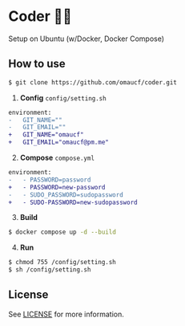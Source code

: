 # Coder 👨‍🚀

Setup on Ubuntu (w/Docker, Docker Compose)

## How to use

```bash
$ git clone https://github.com/omaucf/coder.git
```

1. **Config** `config/setting.sh`

```diff
environment:
-   GIT_NAME=""
-   GIT_EMAIL=""
+   GIT_NAME="omaucf"
+   GIT_EMAIL="omaucf@pm.me"
```

2. **Compose** `compose.yml`

```diff
environment:
-   - PASSWORD=password
+   - PASSWORD=new-password
-   - SUDO_PASSWORD=sudopassword
+   - SUDO-PASSWORD=new-sudopassword
```

3. **Build**

```bash
$ docker compose up -d --build
```

4. **Run**

```bash
$ chmod 755 /config/setting.sh
$ sh /config/setting.sh
```

## License

See [LICENSE](./LICENSE.md) for more information.